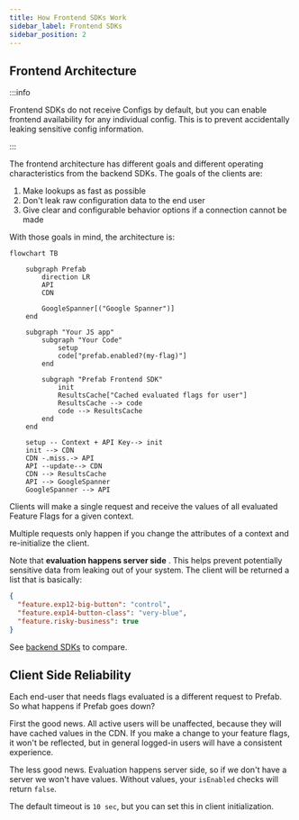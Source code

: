 ```yaml
---
title: How Frontend SDKs Work
sidebar_label: Frontend SDKs
sidebar_position: 2
---
```


## Frontend Architecture

:::info

Frontend SDKs do not receive Configs by default, but you can enable frontend availability for any individual config. This is to prevent accidentally leaking sensitive config information.

:::

The frontend architecture has different goals and different operating characteristics from the backend SDKs. The goals of the clients are:

1. Make lookups as fast as possible
2. Don't leak raw configuration data to the end user
3. Give clear and configurable behavior options if a connection cannot be made

With those goals in mind, the architecture is:

```mermaid
flowchart TB

    subgraph Prefab
        direction LR
        API
        CDN

        GoogleSpanner[("Google Spanner")]
    end

    subgraph "Your JS app"
        subgraph "Your Code"
            setup
            code["prefab.enabled?(my-flag)"]
        end

        subgraph "Prefab Frontend SDK"
            init
            ResultsCache["Cached evaluated flags for user"]
            ResultsCache --> code
            code --> ResultsCache
        end
    end

    setup -- Context + API Key--> init
    init --> CDN
    CDN -.miss.-> API
    API --update--> CDN
    CDN --> ResultsCache
    API --> GoogleSpanner
    GoogleSpanner --> API
```

Clients will make a single request and receive the values of all evaluated Feature Flags for a given context.

Multiple requests only happen if you change the attributes of a context and re-initialize the client.

Note that **evaluation happens server side** . This helps prevent potentially sensitive data from leaking out of your system.
The client will be returned a list that is basically:

```json
{
  "feature.exp12-big-button": "control",
  "feature.exp14-button-class": "very-blue",
  "feature.risky-business": true
}
```

See [backend SDKs](/docs/explanations/concepts/backend-sdks.md) to compare.

## Client Side Reliability

Each end-user that needs flags evaluated is a different request to Prefab. So what happens if Prefab goes down?

First the good news. All active users will be unaffected, because they will have cached values in the CDN.
If you make a change to your feature flags, it won't be reflected, but in general logged-in users will have a consistent
experience.

The less good news. Evaluation happens server side, so if we don't have a server we won't have values. Without values, your `isEnabled` checks will return `false`.

The default timeout is `10 sec`, but you can set this in client initialization.
